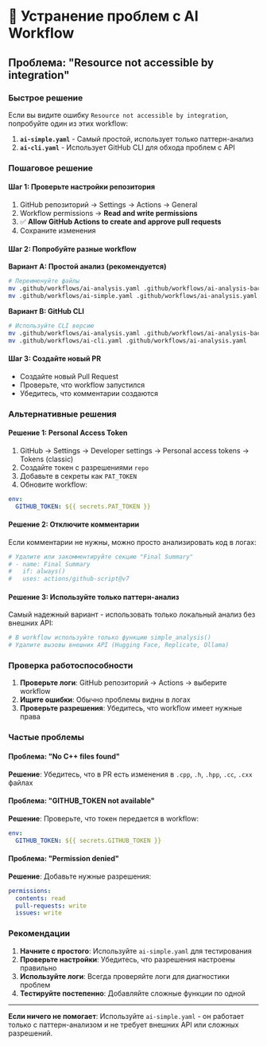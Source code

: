 # 🔧 Устранение проблем с AI Workflow

## Проблема: "Resource not accessible by integration"

### Быстрое решение

Если вы видите ошибку `Resource not accessible by integration`, попробуйте один из этих workflow:

1. **`ai-simple.yaml`** - Самый простой, использует только паттерн-анализ
2. **`ai-cli.yaml`** - Использует GitHub CLI для обхода проблем с API

### Пошаговое решение

#### Шаг 1: Проверьте настройки репозитория
1. GitHub репозиторий → Settings → Actions → General
2. Workflow permissions → **Read and write permissions**
3. ✅ **Allow GitHub Actions to create and approve pull requests**
4. Сохраните изменения

#### Шаг 2: Попробуйте разные workflow

**Вариант A: Простой анализ (рекомендуется)**
```bash
# Переименуйте файлы
mv .github/workflows/ai-analysis.yaml .github/workflows/ai-analysis-backup.yaml
mv .github/workflows/ai-simple.yaml .github/workflows/ai-analysis.yaml
```

**Вариант B: GitHub CLI**
```bash
# Используйте CLI версию
mv .github/workflows/ai-analysis.yaml .github/workflows/ai-analysis-backup.yaml
mv .github/workflows/ai-cli.yaml .github/workflows/ai-analysis.yaml
```

#### Шаг 3: Создайте новый PR
- Создайте новый Pull Request
- Проверьте, что workflow запустился
- Убедитесь, что комментарии создаются

### Альтернативные решения

#### Решение 1: Personal Access Token
1. GitHub → Settings → Developer settings → Personal access tokens → Tokens (classic)
2. Создайте токен с разрешениями `repo`
3. Добавьте в секреты как `PAT_TOKEN`
4. Обновите workflow:

```yaml
env:
  GITHUB_TOKEN: ${{ secrets.PAT_TOKEN }}
```

#### Решение 2: Отключите комментарии
Если комментарии не нужны, можно просто анализировать код в логах:

```yaml
# Удалите или закомментируйте секцию "Final Summary"
# - name: Final Summary
#   if: always()
#   uses: actions/github-script@v7
```

#### Решение 3: Используйте только паттерн-анализ
Самый надежный вариант - использовать только локальный анализ без внешних API:

```yaml
# В workflow используйте только функцию simple_analysis()
# Удалите вызовы внешних API (Hugging Face, Replicate, Ollama)
```

### Проверка работоспособности

1. **Проверьте логи**: GitHub репозиторий → Actions → выберите workflow
2. **Ищите ошибки**: Обычно проблемы видны в логах
3. **Проверьте разрешения**: Убедитесь, что workflow имеет нужные права

### Частые проблемы

#### Проблема: "No C++ files found"
**Решение**: Убедитесь, что в PR есть изменения в `.cpp`, `.h`, `.hpp`, `.cc`, `.cxx` файлах

#### Проблема: "GITHUB_TOKEN not available"
**Решение**: Проверьте, что токен передается в workflow:
```yaml
env:
  GITHUB_TOKEN: ${{ secrets.GITHUB_TOKEN }}
```

#### Проблема: "Permission denied"
**Решение**: Добавьте нужные разрешения:
```yaml
permissions:
  contents: read
  pull-requests: write
  issues: write
```

### Рекомендации

1. **Начните с простого**: Используйте `ai-simple.yaml` для тестирования
2. **Проверьте настройки**: Убедитесь, что разрешения настроены правильно
3. **Используйте логи**: Всегда проверяйте логи для диагностики проблем
4. **Тестируйте постепенно**: Добавляйте сложные функции по одной

---

**Если ничего не помогает**: Используйте `ai-simple.yaml` - он работает только с паттерн-анализом и не требует внешних API или сложных разрешений.